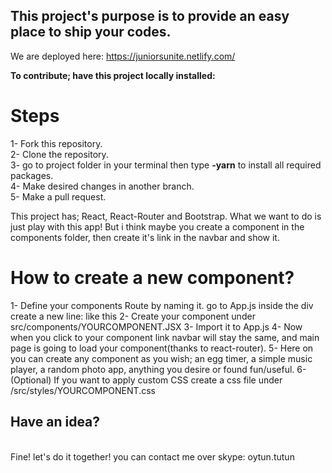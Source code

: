 <h2>This project's purpose is to provide an easy place to ship your codes.</h2>

We are deployed here: <a>https://juniorsunite.netlify.com/</a>


<b>To contribute; have this project locally installed: </b>

<h1>Steps</h1>
1- Fork this repository. <br/>
2- Clone the repository.<br/>
3- go to project folder in your terminal then type <b>-yarn</b> to install all required packages.<br/>
4- Make desired changes in another branch.<br/>
5- Make a pull request.<br/>


This project has; React, React-Router and Bootstrap. What we want to do is just play with this app! But i think maybe you create a component in the components folder, then create it's link in the navbar and show it.
<h1>How to create a new component?</h1>
1- Define your components Route by naming it. go to App.js inside the div create a new line:
<Route path="/YOURCOMPONENT/" component={YOURCOMPONENT} />    like this 
2- Create your component under src/components/YOURCOMPONENT.JSX
3- Import it to App.js
4- Now when you click to your component link navbar will stay the same, and main page is going to load your component(thanks to react-router).
5- Here on you can create any component as you wish; an egg timer, a simple music player, a random photo app, anything you desire or found fun/useful.
6- (Optional) If you want to apply custom CSS create a css file under /src/styles/YOURCOMPONENT.css


<h2>Have an idea? </h2> <br/>
Fine! let's do it together! 
you can contact me over skype: oytun.tutun 
